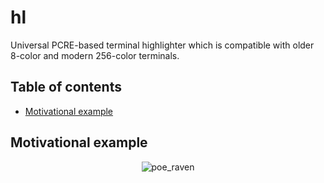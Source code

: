hl
==

Universal PCRE-based terminal highlighter which is compatible with older 8-color
and modern 256-color terminals.

Table of contents
-----------------

- [Motivational example](#motivational-example)

Motivational example
--------------------

<p align="center">
  <img src="../images/images/POE_RAVEN.png?raw=true" alt="poe_raven"/>
</p>

